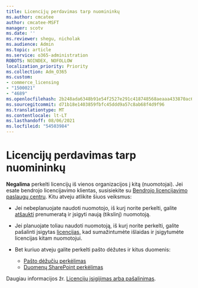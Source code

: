 ```yaml
---
title: Licencijų perdavimas tarp nuomininkų
ms.author: cmcatee
author: cmcatee-MSFT
manager: scotv
ms.date: ''
ms.reviewer: shegu, nicholak
ms.audience: Admin
ms.topic: article
ms.service: o365-administration
ROBOTS: NOINDEX, NOFOLLOW
localization_priority: Priority
ms.collection: Adm_O365
ms.custom:
- commerce_licensing
- "1500021"
- "4689"
ms.openlocfilehash: 2b248ada6348b91e54f2527e291c418748568aeaaa433870ac699fe93e7c5be9
ms.sourcegitcommit: d71b18e1403859fbfc45ddd9a57c8ab68f4d9f96
ms.translationtype: MT
ms.contentlocale: lt-LT
ms.lasthandoff: 08/06/2021
ms.locfileid: "54503984"
---
```

# <a name="transfer-licenses-between-tenants"></a>Licencijų perdavimas tarp nuomininkų

**Negalima** perkelti licencijų iš vienos organizacijos į kitą (nuomotojai). Jei esate bendrojo licencijavimo klientas, susisiekite su [Bendrojo licencijavimo paslaugų centru](https://support.microsoft.com/help/4471406/how-to-contact-the-microsoft-volume-licensing-service-center). Kitu atveju atlikite šiuos veiksmus:

- Jei nebeplanuojate naudoti nuomotojo, iš kurį norite perkelti, galite [atšaukti](https://admin.microsoft.com/Adminportal/Home?source=applauncher#/subscriptions) prenumeratą ir įsigyti naują [](https://www.microsoft.com/microsoft-365/business/compare-all-microsoft-365-business-products?rtc=2&activetab=tab:primaryr2) (tikslinį) nuomotoją.
- Jei planuojate toliau naudoti nuomotoją, iš kurį norite perkelti, galite pašalinti įsigytas [licencijas,](/microsoft-365/commerce/licenses/buy-licenses#buy-or-remove-licenses-for-your-business-subscription) kad sumažintumėte išlaidas ir įsigytumėte licencijas kitam nuomotojui.
- Bet kuriuo atveju galite perkelti pašto dėžutes ir kitus duomenis:

    - [Pašto dėžučių perkėlimas](/Exchange/mailbox-migration/migrate-mailboxes-across-tenants)
    - [Duomenų SharePoint perkėlimas](https://aka.ms/modernSpoAdminCenter/CloudContentMigrations)

Daugiau informacijos žr. [Licencijų įsigijimas arba pašalinimas](/microsoft-365/commerce/licenses/buy-licenses).